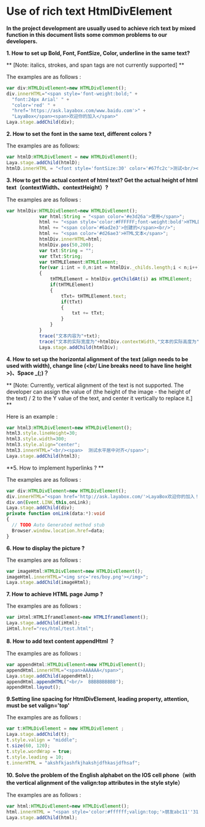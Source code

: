# Use of rich text HtmlDivElement

**In the project development are usually used to achieve rich text by mixed function in this document lists some common problems to our developers.**

**1. How to set up Bold, Font, FontSize, Color, underline in the same text?**

** [Note: italics, strokes, and span tags are not currently supported] **

The examples are as follows :

```typescript
var div:HTMLDivElement=new HTMLDivElement();
div.innerHTML="<span style='font-weight:bold;" +
  "font:24px Arial' " +
  "color='red' " +
  "href='https://ask.layabox.com/www.baidu.com'>" +
  "LayaBox</span><span>欢迎你的加入</span>"
Laya.stage.addChild(div);
```

**2. How to set the font in the same text, different colors ?**

The examples are as follows:

```typescript
var htmlD:HTMLDivElement = new HTMLDivElement();
Laya.stage.addChild(htmlD);
htmlD.innerHTML = "<font style='fontSize:30' color='#67fc2c'>测试<br/></font><font style='fontSize:20'>html组件<br/></font>";
```

**3. How to get the actual content of html text? Get the actual height of html text（contextWidth、contextHeight）?**

The examples are as follows :

```typescript
var htmlDiv:HTMLDivElement=new HTMLDivElement();
			var html:String = "<span color='#e3d26a'>使用</span>";
			html += "<span style='color:#FFFFFF;font-weight:bold'>HTMLDivElement</span>";
			html += "<span color='#6ad2e3'>创建的</span><br/>";
			html += "<span color='#d26ae3'>HTML文本</span>";
			htmlDiv.innerHTML=html;
			htmlDiv.pos(50,200);
			var txt:String = "";
			var tTxt:String;
			var tHTMLElement:HTMLElement;
			for(var i:int = 0,n:int = htmlDiv._childs.length;i < n;i++)
			{
				tHTMLElement = htmlDiv.getChildAt(i) as HTMLElement;
				if(tHTMLElement)
				{
					tTxt= tHTMLElement.text;
					if(tTxt)
					{
						txt += tTxt;
					}
				}
			}
			trace("文本内容为"+txt);
			trace("文本的实际宽度为"+htmlDiv.contextWidth,"文本的实际高度为"+htmlDiv.contextHeight)
			Laya.stage.addChild(htmlDiv);
```

**4. How to set up the horizontal alignment of the text (align needs to be used with width), change line (<br/ Line breaks need to have line height >)、Space _(;)？**

** [Note: Currently, vertical alignment of the text is not supported. The developer can assign the value of  (the height of the image - the height of the text) / 2 to the Y value of the text, and center it vertically to replace it.] **

Here is an example :

```typescript
var html3:HTMLDivElement=new HTMLDivElement();
html3.style.lineHeight=30;
html3.style.width=300;
html3.style.align="center";
html3.innerHTML="<br/><span>  测试水平居中对齐</span>";
Laya.stage.addChild(html3);
```

**5. How to implement hyperlinks ? **

The examples are as follows :

```typescript
var div:HTMLDivElement=new HTMLDivElement();
div.innerHTML="<span href='http://ask.layabox.com/'>LayaBox欢迎你的加入！</span>";
div.on(Event.LINK,this,onLink);
Laya.stage.addChild(div);
private function onLink(data:*):void
{
  // TODO Auto Generated method stub
  Browser.window.location.href=data;
}
```

**6. How to display the picture ?**

The examples are as follows : 

```typescript
var imageHtml:HTMLDivElement=new HTMLDivElement();
imageHtml.innerHTML="<img src='res/boy.png'></img>";
Laya.stage.addChild(imageHtml);
```

**7. How to achieve HTML page Jump ?**

The examples are as follows : 

```typescript
var iHtml:HTMLIframeElement=new HTMLIframeElement();
Laya.stage.addChild(iHtml);
iHtml.href="res/html/test.html";
```

**8. How to add text content appendHtml ？**

The examples are as follows :

```typescript
var appendHtml:HTMLDivElement=new HTMLDivElement();
appendHtml.innerHTML="<span>AAAAAA</span>";
Laya.stage.addChild(appendHtml);
appendHtml.appendHTML("<br/>  BBBBBBBBBB");
appendHtml.layout();
```

**9.Setting line spacing for HtmlDivElement, leading property, attention, must be set valign='top'**

The examples are as follows :

```typescript
var t:HTMLDivElement = new HTMLDivElement ;
Laya.stage.addChild(t);
t.style.valign = "middle";
t.size(60, 120);
t.style.wordWrap = true;
t.style.leading = 10;
t.innerHTML = "akshfkjashfkjhakshjdfhkasjdfhsaf";
```

**10. Solve the problem of the English alphabet on the IOS cell phone（with the vertical alignment of the valign:top attributes in the style style）**

The examples are as follows :

```typescript
var html:HTMLDivElement=new HTMLDivElement();
html.innerHTML = "<span style='color:#ffffff;valign:top;'>朋友abc11''31ABC朋友</span><span href='http://www.baidu.com' target='_blank'>百度</span>";
Laya.stage.addChild(html);
```

